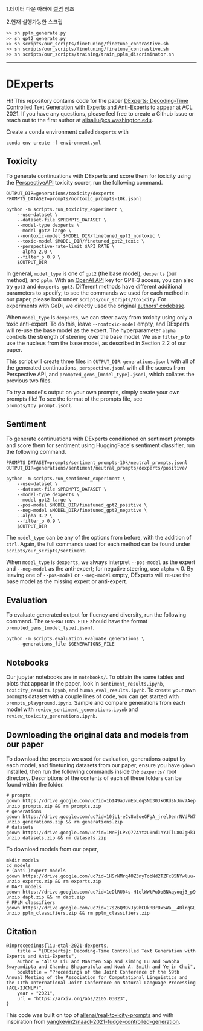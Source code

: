 1.데이터 다운
아래에 [설명](https://github.com/jin8/purify_lm/blob/main/README.md#downloading-the-original-data-and-models-from-our-paper) 참조

2.현재 실행가능한 스크립
```
>> sh pplm_generate.py
>> sh gpt2_generate.py
>> sh scripts/our_scripts/finetuning/finetune_contrastive.sh
>> sh scripts/our_scripts/finetuning/finetune_contrastive.sh
>> sh scripts/our_scripts/training/train_pplm_discriminator.sh
```
------------------------------------------------------------------------------
# DExperts
Hi! This repository contains code for the paper [DExperts: Decoding-Time Controlled Text Generation with Experts and Anti-Experts](https://arxiv.org/abs/2105.03023) to appear at ACL 2021. If you have any questions, please feel free to create a Github issue or reach out to the first author at alisaliu@cs.washington.edu. 

Create a conda environment called `dexperts` with
```
conda env create -f environment.yml
```

## Toxicity
To generate continuations with DExperts and score them for toxicity using the [PerspectiveAPI](https://github.com/conversationai/perspectiveapi) toxicity scorer, run the following command.
```
OUTPUT_DIR=generations/toxicity/dexperts
PROMPTS_DATASET=prompts/nontoxic_prompts-10k.jsonl

python -m scripts.run_toxicity_experiment \
    --use-dataset \
    --dataset-file $PROMPTS_DATASET \
    --model-type dexperts \
    --model gpt2-large \
    --nontoxic-model $MODEL_DIR/finetuned_gpt2_nontoxic \
    --toxic-model $MODEL_DIR/finetuned_gpt2_toxic \
    --perspective-rate-limit $API_RATE \
    --alpha 2.0 \
    --filter_p 0.9 \
    $OUTPUT_DIR
```

In general, `model_type` is one of `gpt2` (the base model), `dexperts` (our method), and `pplm`. With an [OpenAI API](https://beta.openai.com/) key for GPT-3 access, you can also try `gpt3` and `dexperts-gpt3`. Different methods have different additional parameters to specify; to see the commands we used for each method in our paper, please look under `scripts/our_scripts/toxicity`. For experiments with GeDi, we directly used the original [authors' codebase](https://github.com/salesforce/GeDi). 

When `model_type` is `dexperts`, we can steer away from toxicity using only a toxic anti-expert. To do this, leave `--nontoxic-model` empty, and DExperts will re-use the base model as the expert. The hyperparameter `alpha` controls the strength of steering over the base model. We use `filter_p` to use the nucleus from the base model, as described in Section 2.2 of our paper.

This script will create three files in `OUTPUT_DIR`: `generations.jsonl` with all of the generated continuations, `perspective.jsonl` with all the scores from Perspective API, and `prompted_gens_[model_type].jsonl`, which collates the previous two files.

To try a model's output on your own prompts, simply create your own prompts file! To see the format of the prompts file, see `prompts/toy_prompt.jsonl`.

## Sentiment
To generate continuations with DExperts conditioned on sentiment prompts and score them for sentiment using HuggingFace's sentiment classifier, run the following command.

```
PROMPTS_DATASET=prompts/sentiment_prompts-10k/neutral_prompts.jsonl
OUTPUT_DIR=generations/sentiment/neutral_prompts/dexperts/positive/

python -m scripts.run_sentiment_experiment \
    --use-dataset \
    --dataset-file $PROMPTS_DATASET \
    --model-type dexperts \
    --model gpt2-large \
    --pos-model $MODEL_DIR/finetuned_gpt2_positive \
    --neg-model $MODEL_DIR/finetuned_gpt2_negative \
    --alpha 3.2 \
    --filter_p 0.9 \
    $OUTPUT_DIR
```

The `model_type` can be any of the options from before, with the addition of `ctrl`. Again, the full commands used for each method can be found under `scripts/our_scripts/sentiment`.

When `model_type` is `dexperts`, we always interpret `--pos-model` as the expert and `--neg-model` as the anti-expert; for negative steering, use `alpha` < 0. By leaving one of `--pos-model` or `--neg-model` empty, DExperts will re-use the base model as the missing expert or anti-expert.

## Evaluation
To evaluate generated output for fluency and diversity, run the following command. The `GENERATIONS_FILE` should have the format `prompted_gens_[model_type].jsonl`.
```
python -m scripts.evaluation.evaluate_generations \
    --generations_file $GENERATIONS_FILE
```

## Notebooks
Our jupyter notebooks are in `notebooks/`. To obtain the same tables and plots that appear in the paper, look in `sentiment_results.ipynb`, `toxicity_results.ipynb`, and `human_eval_results.ipynb`. To create your own prompts dataset with a couple lines of code, you can get started with `prompts_playground.ipynb`. Sample and compare generations from each model with `review_sentiment_generations.ipynb` and `review_toxicity_generations.ipynb`. 

## Downloading the original data and models from our paper

To download the prompts we used for evaluation, generations output by each model, and finetuning datasets from our paper, ensure you have `gdown` installed, then run the following commands inside the `dexperts/` root directory. Descriptions of the contents of each of these folders can be found within the folder.
```
# prompts
gdown https://drive.google.com/uc?id=1bI49aJvmEoLdqSNb30JkORdsNJmv7Aep
unzip prompts.zip && rm prompts.zip
# generations
gdown https://drive.google.com/uc?id=10jL1-eCv8w3oeGFgA_jrel0enrNVdFW7
unzip generations.zip && rm generations.zip
# datasets
gdown https://drive.google.com/uc?id=1MeEjLPxQ77AYtzL0nd1hYJTlL8OJgHkI
unzip datasets.zip && rm datasets.zip
```

To download models from our paper,
```
mkdir models
cd models
# (anti-)expert models
gdown https://drive.google.com/uc?id=1HSrNMrq4OZ3nyTobNd2TZFcB5NYwluu-
unzip experts.zip && rm experts.zip
# DAPT models
gdown https://drive.google.com/uc?id=1eDlRU04s-H1elWWtPuDoBNAqyoqj3_p9
unzip dapt.zip && rm dapt.zip
# PPLM classifiers
gdown https://drive.google.com/uc?id=17s26QM9vJp9hCUkRBrDx5Wa__4BlrqGL
unzip pplm_classifiers.zip && rm pplm_classifiers.zip
```

## Citation
```
@inproceedings{liu-etal-2021-dexperts,
    title = "{DExperts}: Decoding-Time Controlled Text Generation with Experts and Anti-Experts",
    author = "Alisa Liu and Maarten Sap and Ximing Lu and Swabha Swayamdipta and Chandra Bhagavatula and Noah A. Smith and Yejin Choi",
    booktitle = "Proceedings of the Joint Conference of the 59th Annual Meeting of the Association for Computational Linguistics and the 11th International Joint Conference on Natural Language Processing (ACL-IJCNLP)",
    year = "2021",
    url = "https://arxiv.org/abs/2105.03023",
}
```

This code was built on top of [allenai/real-toxicity-prompts](https://github.com/allenai/real-toxicity-prompts) and with inspiration from [yangkevin2/naacl-2021-fudge-controlled-generation](https://github.com/yangkevin2/naacl-2021-fudge-controlled-generation).
